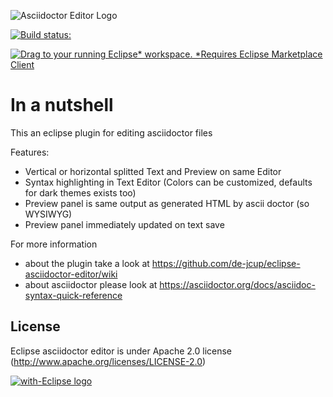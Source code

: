 ![Asciidoctor Editor Logo](https://github.com/de-jcup/eclipse-asciidoctor-editor/blob/master/asciidoctor-editor-other/images/asciidoctor-editor-logo.png)

[![Build status:](https://travis-ci.org/de-jcup/eclipse-asciidoctor-editor.svg?branch=master)](https://travis-ci.org/de-jcup/eclipse-asciidoctor-editor)

[![Drag to your running Eclipse* workspace. *Requires Eclipse Marketplace Client](https://marketplace.eclipse.org/sites/all/themes/solstice/public/images/marketplace/btn-install.png)](http://marketplace.eclipse.org/marketplace-client-intro?mpc_install=3976500 "Drag to your running Eclipse* workspace. *Requires Eclipse Marketplace Client")

# In a nutshell

This an eclipse plugin for editing asciidoctor files

Features:

- Vertical or horizontal splitted Text and Preview on same Editor
- Syntax highlighting in Text Editor
  (Colors can be customized, defaults for dark themes exists too)
- Preview panel is same output as generated HTML by ascii doctor
  (so WYSIWYG)
- Preview panel immediately updated on text save

For more information 
- about the plugin take a look at https://github.com/de-jcup/eclipse-asciidoctor-editor/wiki
- about asciidoctor please  look at https://asciidoctor.org/docs/asciidoc-syntax-quick-reference


## License
Eclipse asciidoctor editor is under Apache 2.0 license (http://www.apache.org/licenses/LICENSE-2.0)

<a href="http://with-eclipse.github.io/" target="_blank">
<img alt="with-Eclipse logo" src="http://with-eclipse.github.io/with-eclipse-0.jpg" />
</a>

